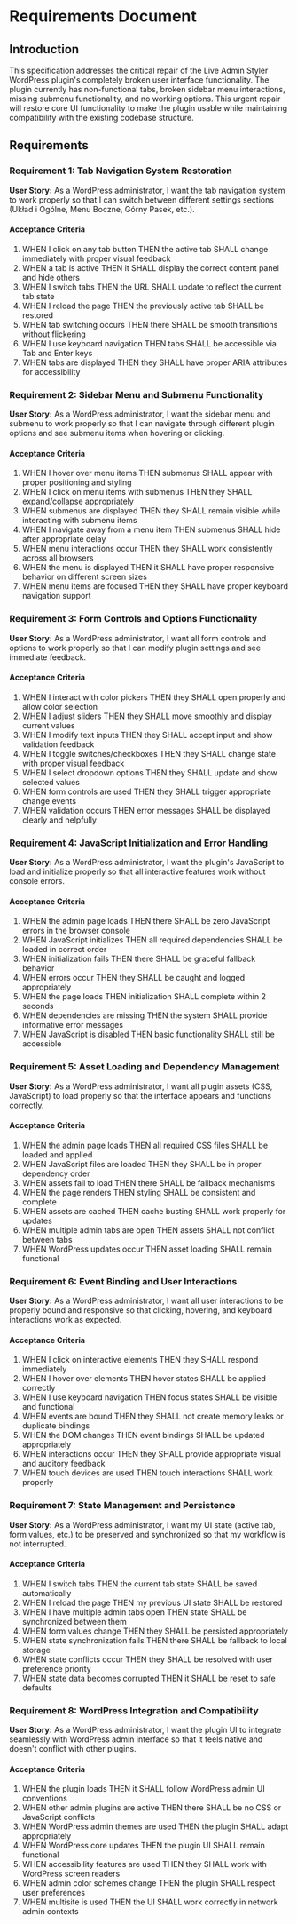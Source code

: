 # Requirements Document

## Introduction

This specification addresses the critical repair of the Live Admin Styler WordPress plugin's completely broken user interface functionality. The plugin currently has non-functional tabs, broken sidebar menu interactions, missing submenu functionality, and no working options. This urgent repair will restore core UI functionality to make the plugin usable while maintaining compatibility with the existing codebase structure.

## Requirements

### Requirement 1: Tab Navigation System Restoration

**User Story:** As a WordPress administrator, I want the tab navigation system to work properly so that I can switch between different settings sections (Układ i Ogólne, Menu Boczne, Górny Pasek, etc.).

#### Acceptance Criteria

1. WHEN I click on any tab button THEN the active tab SHALL change immediately with proper visual feedback
2. WHEN a tab is active THEN it SHALL display the correct content panel and hide others
3. WHEN I switch tabs THEN the URL SHALL update to reflect the current tab state
4. WHEN I reload the page THEN the previously active tab SHALL be restored
5. WHEN tab switching occurs THEN there SHALL be smooth transitions without flickering
6. WHEN I use keyboard navigation THEN tabs SHALL be accessible via Tab and Enter keys
7. WHEN tabs are displayed THEN they SHALL have proper ARIA attributes for accessibility

### Requirement 2: Sidebar Menu and Submenu Functionality

**User Story:** As a WordPress administrator, I want the sidebar menu and submenu to work properly so that I can navigate through different plugin options and see submenu items when hovering or clicking.

#### Acceptance Criteria

1. WHEN I hover over menu items THEN submenus SHALL appear with proper positioning and styling
2. WHEN I click on menu items with submenus THEN they SHALL expand/collapse appropriately
3. WHEN submenus are displayed THEN they SHALL remain visible while interacting with submenu items
4. WHEN I navigate away from a menu item THEN submenus SHALL hide after appropriate delay
5. WHEN menu interactions occur THEN they SHALL work consistently across all browsers
6. WHEN the menu is displayed THEN it SHALL have proper responsive behavior on different screen sizes
7. WHEN menu items are focused THEN they SHALL have proper keyboard navigation support

### Requirement 3: Form Controls and Options Functionality

**User Story:** As a WordPress administrator, I want all form controls and options to work properly so that I can modify plugin settings and see immediate feedback.

#### Acceptance Criteria

1. WHEN I interact with color pickers THEN they SHALL open properly and allow color selection
2. WHEN I adjust sliders THEN they SHALL move smoothly and display current values
3. WHEN I modify text inputs THEN they SHALL accept input and show validation feedback
4. WHEN I toggle switches/checkboxes THEN they SHALL change state with proper visual feedback
5. WHEN I select dropdown options THEN they SHALL update and show selected values
6. WHEN form controls are used THEN they SHALL trigger appropriate change events
7. WHEN validation occurs THEN error messages SHALL be displayed clearly and helpfully

### Requirement 4: JavaScript Initialization and Error Handling

**User Story:** As a WordPress administrator, I want the plugin's JavaScript to load and initialize properly so that all interactive features work without console errors.

#### Acceptance Criteria

1. WHEN the admin page loads THEN there SHALL be zero JavaScript errors in the browser console
2. WHEN JavaScript initializes THEN all required dependencies SHALL be loaded in correct order
3. WHEN initialization fails THEN there SHALL be graceful fallback behavior
4. WHEN errors occur THEN they SHALL be caught and logged appropriately
5. WHEN the page loads THEN initialization SHALL complete within 2 seconds
6. WHEN dependencies are missing THEN the system SHALL provide informative error messages
7. WHEN JavaScript is disabled THEN basic functionality SHALL still be accessible

### Requirement 5: Asset Loading and Dependency Management

**User Story:** As a WordPress administrator, I want all plugin assets (CSS, JavaScript) to load properly so that the interface appears and functions correctly.

#### Acceptance Criteria

1. WHEN the admin page loads THEN all required CSS files SHALL be loaded and applied
2. WHEN JavaScript files are loaded THEN they SHALL be in proper dependency order
3. WHEN assets fail to load THEN there SHALL be fallback mechanisms
4. WHEN the page renders THEN styling SHALL be consistent and complete
5. WHEN assets are cached THEN cache busting SHALL work properly for updates
6. WHEN multiple admin tabs are open THEN assets SHALL not conflict between tabs
7. WHEN WordPress updates occur THEN asset loading SHALL remain functional

### Requirement 6: Event Binding and User Interactions

**User Story:** As a WordPress administrator, I want all user interactions to be properly bound and responsive so that clicking, hovering, and keyboard interactions work as expected.

#### Acceptance Criteria

1. WHEN I click on interactive elements THEN they SHALL respond immediately
2. WHEN I hover over elements THEN hover states SHALL be applied correctly
3. WHEN I use keyboard navigation THEN focus states SHALL be visible and functional
4. WHEN events are bound THEN they SHALL not create memory leaks or duplicate bindings
5. WHEN the DOM changes THEN event bindings SHALL be updated appropriately
6. WHEN interactions occur THEN they SHALL provide appropriate visual and auditory feedback
7. WHEN touch devices are used THEN touch interactions SHALL work properly

### Requirement 7: State Management and Persistence

**User Story:** As a WordPress administrator, I want my UI state (active tab, form values, etc.) to be preserved and synchronized so that my workflow is not interrupted.

#### Acceptance Criteria

1. WHEN I switch tabs THEN the current tab state SHALL be saved automatically
2. WHEN I reload the page THEN my previous UI state SHALL be restored
3. WHEN I have multiple admin tabs open THEN state SHALL be synchronized between them
4. WHEN form values change THEN they SHALL be persisted appropriately
5. WHEN state synchronization fails THEN there SHALL be fallback to local storage
6. WHEN state conflicts occur THEN they SHALL be resolved with user preference priority
7. WHEN state data becomes corrupted THEN it SHALL be reset to safe defaults

### Requirement 8: WordPress Integration and Compatibility

**User Story:** As a WordPress administrator, I want the plugin UI to integrate seamlessly with WordPress admin interface so that it feels native and doesn't conflict with other plugins.

#### Acceptance Criteria

1. WHEN the plugin loads THEN it SHALL follow WordPress admin UI conventions
2. WHEN other admin plugins are active THEN there SHALL be no CSS or JavaScript conflicts
3. WHEN WordPress admin themes are used THEN the plugin SHALL adapt appropriately
4. WHEN WordPress core updates THEN the plugin UI SHALL remain functional
5. WHEN accessibility features are used THEN they SHALL work with WordPress screen readers
6. WHEN admin color schemes change THEN the plugin SHALL respect user preferences
7. WHEN multisite is used THEN the UI SHALL work correctly in network admin contexts